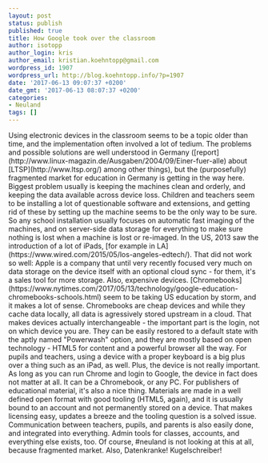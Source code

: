 ```yaml
---
layout: post
status: publish
published: true
title: How Google took over the classroom
author: isotopp
author_login: kris
author_email: kristian.koehntopp@gmail.com
wordpress_id: 1907
wordpress_url: http://blog.koehntopp.info/?p=1907
date: '2017-06-13 09:07:37 +0200'
date_gmt: '2017-06-13 08:07:37 +0200'
categories:
- Neuland
tags: []
---
```

<p>Using electronic devices in the classroom seems to be a topic older than time, and the implementation often involved a lot of tedium. The problems and possible solutions are well understood in Germany ([report](http://www.linux-magazin.de/Ausgaben/2004/09/Einer-fuer-alle) about [LTSP](http://www.ltsp.org/) among other things), but the (purposefully) fragmented market for education in Germany is getting in the way here. Biggest problem usually is keeping the machines clean and orderly, and keeping the data available across device loss. Children and teachers seem to be installing a lot of questionable software and extensions, and getting rid of these by setting up the machine seems to be the only way to be sure. So any school installation usually focuses on automatic fast imaging of the machines, and on server-side data storage for everything to make sure nothing is lost when a machine is lost or re-imaged. <!--more--> In the US, 2013 saw the introduction of a lot of iPads, [for example in LA](https://www.wired.com/2015/05/los-angeles-edtech/). That did not work so well: Apple is a company that until very recently focused very much on data storage on the device itself with an optional cloud sync - for them, it's a sales tool for more storage. Also, expensive devices. [Chromebooks](https://www.nytimes.com/2017/05/13/technology/google-education-chromebooks-schools.html) seem to be taking US education by storm, and it makes a lot of sense. Chromebooks are cheap devices and while they cache data locally, all data is agressively stored upstream in a cloud. That makes devices actually interchangeable - the important part is the login, not on which device you are. They can be easily restored to a default state with the aptly named "Powerwash" option, and they are mostly based on open technology - HTML5 for content and a powerful browser all the way. For pupils and teachers, using a device with a proper keyboard is a big plus over a thing such as an iPad, as well. Plus, the device is not really important. As long as you can run Chrome and login to Google, the device in fact does not matter at all. It can be a Chromebook, or any PC. For publishers of educational material, it's also a nice thing. Materials are made in a well defined open format with good tooling (HTML5, again), and it is usually bound to an account and not permanently stored on a device. That makes licensing easy, updates a breeze and the tooling question is a solved issue. Communication between teachers, pupils, and parents is also easily done, and integrated into everything. Admin tools for classes, accounts, and everything else exists, too. Of course, #neuland is not looking at this at all, because fragmented market. Also, Datenkranke! Kugelschreiber!</p>
